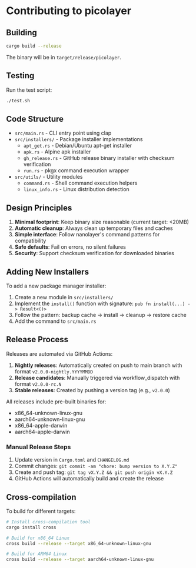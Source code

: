 # Contributing to picolayer

## Building

```bash
cargo build --release
```

The binary will be in `target/release/picolayer`.

## Testing

Run the test script:

```bash
./test.sh
```

## Code Structure

- `src/main.rs` - CLI entry point using clap
- `src/installers/` - Package installer implementations
  - `apt_get.rs` - Debian/Ubuntu apt-get installer
  - `apk.rs` - Alpine apk installer
  - `gh_release.rs` - GitHub release binary installer with checksum verification
  - `run.rs` - pkgx command execution wrapper
- `src/utils/` - Utility modules
  - `command.rs` - Shell command execution helpers
  - `linux_info.rs` - Linux distribution detection

## Design Principles

1. **Minimal footprint**: Keep binary size reasonable (current target: <20MB)
2. **Automatic cleanup**: Always clean up temporary files and caches
3. **Simple interface**: Follow nanolayer's command patterns for compatibility
4. **Safe defaults**: Fail on errors, no silent failures
5. **Security**: Support checksum verification for downloaded binaries

## Adding New Installers

To add a new package manager installer:

1. Create a new module in `src/installers/`
2. Implement the `install()` function with signature: `pub fn install(...) -> Result<()>`
3. Follow the pattern: backup cache → install → cleanup → restore cache
4. Add the command to `src/main.rs`

## Release Process

Releases are automated via GitHub Actions:

1. **Nightly releases**: Automatically created on push to main branch with format `v2.0.0-nightly.YYYYMMDD`
2. **Release candidates**: Manually triggered via workflow_dispatch with format `v2.0.0-rc.N`
3. **Stable releases**: Created by pushing a version tag (e.g., `v2.0.0`)

All releases include pre-built binaries for:
- x86_64-unknown-linux-gnu
- aarch64-unknown-linux-gnu
- x86_64-apple-darwin
- aarch64-apple-darwin

### Manual Release Steps

1. Update version in `Cargo.toml` and `CHANGELOG.md`
2. Commit changes: `git commit -am "chore: bump version to X.Y.Z"`
3. Create and push tag: `git tag vX.Y.Z && git push origin vX.Y.Z`
4. GitHub Actions will automatically build and create the release

## Cross-compilation

To build for different targets:

```bash
# Install cross-compilation tool
cargo install cross

# Build for x86_64 Linux
cross build --release --target x86_64-unknown-linux-gnu

# Build for ARM64 Linux
cross build --release --target aarch64-unknown-linux-gnu
```
